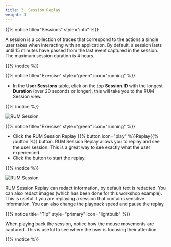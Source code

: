 ```yaml
---
title: 3. Session Replay
weight: 3
---
```


{{% notice title="Sessions" style="info" %}}

A session is a collection of traces that correspond to the actions a single user takes when interacting with an application. By default, a session lasts until 15 minutes have passed from the last event captured in the session. The maximum session duration is 4 hours.

{{% /notice %}}

{{% notice title="Exercise" style="green" icon="running" %}}

* In the **User Sessions** table, click on the top **Session ID**  with the longest **Duration** (over 20 seconds or longer), this will take you to the RUM Session view.

{{% /notice %}}

![RUM Session](../images/rum-session.png)

{{% notice title="Exercise" style="green" icon="running" %}}

* Click the RUM Session Replay {{% button icon="play" %}}Replay{{% /button %}} button. RUM Session Replay allows you to replay and see the user session. This is a great way to see exactly what the user experienced.
* Click the button to start the replay.

{{% /notice %}}

![RUM Session](../images/rum-session-replay.png)

RUM Session Replay can redact information, by default text is redacted. You can also redact images (which has been done for this workshop example). This is useful if you are replaying a session that contains sensitive information. You can also change the playback speed and pause the replay.

{{% notice title="Tip" style="primary"  icon="lightbulb" %}}

When playing back the session, notice how the mouse movements are captured. This is useful to see where the user is focusing their attention.

{{% /notice %}}
